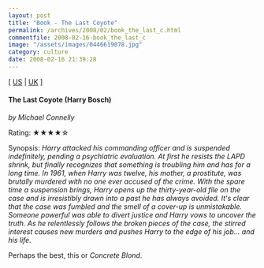 ```yaml
---
layout: post
title: "Book - The Last Coyote"
permalink: /archives/2008/02/book_the_last_c.html
commentfile: 2008-02-16-book_the_last_c
image: "/assets/images/0446619078.jpg"
category: culture
date: 2008-02-16 21:39:28
---
```


\[ [US](http://www.amazon.com/o/asin/0446619078) | [UK](http://www.amazon.co.uk/o/asin/0446619078) \]

#### The Last Coyote (Harry Bosch)

<em>by Michael Connelly</em>

Rating: ★★★★☆

<div class="book_synopsis" markdown="1">
Synopsis: <em> Harry attacked his commanding officer and is suspended indefinitely, pending a psychiatric evaluation. At first he resists the LAPD shrink, but finally recognizes that something is troubling him and has for a long time. In 1961, when Harry was twelve, his mother, a prostitute, was brutally murdered with no one ever accused of the crime. With the spare time a suspension brings, Harry opens up the thirty-year-old file on the case and is irresistibly drawn into a past he has always avoided. It's clear that the case was fumbled and the smell of a cover-up is unmistakable. Someone powerful was able to divert justice and Harry vows to uncover the truth. As he relentlessly follows the broken pieces of the case, the stirred interest causes new murders and pushes Harry to the edge of his job... and his life.</em>
</div>

Perhaps the best, this or _Concrete Blond_.
